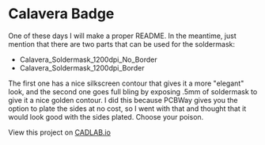 # Calavera Badge

One of these days I will make a proper README. In the meantime, just mention that there are two parts that can be used for the soldermask:

- Calavera_Soldermask_1200dpi_No_Border
- Calavera_Soldermask_1200dpi_Border

The first one has a nice silkscreen contour that gives it a more "elegant" look, and the second one goes full bling by exposing .5mm of soldermask to give it a nice golden contour. I did this because PCBWay gives you the option to plate the sides at no cost, so I went with that and thought that it would look good with the sides plated. Choose your poison.

View this project on [CADLAB.io](https://cadlab.io/project/2044)